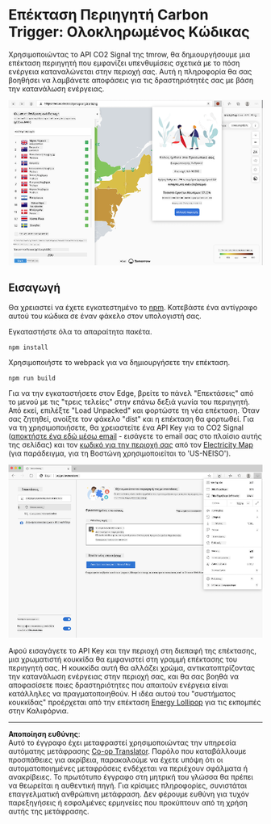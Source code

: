 <!--
CO_OP_TRANSLATOR_METADATA:
{
  "original_hash": "3f5e6821e0febccfc5d05e7c944d9e3d",
  "translation_date": "2025-08-26T22:50:49+00:00",
  "source_file": "5-browser-extension/solution/translation/README.ja.md",
  "language_code": "el"
}
-->
# Επέκταση Περιηγητή Carbon Trigger: Ολοκληρωμένος Κώδικας

Χρησιμοποιώντας το API CO2 Signal της tmrow, θα δημιουργήσουμε μια επέκταση περιηγητή που εμφανίζει υπενθυμίσεις σχετικά με το πόση ενέργεια καταναλώνεται στην περιοχή σας. Αυτή η πληροφορία θα σας βοηθήσει να λαμβάνετε αποφάσεις για τις δραστηριότητές σας με βάση την κατανάλωση ενέργειας.

![extension screenshot](../../../../../translated_images/extension-screenshot.0e7f5bfa110e92e3875e1bc9405edd45a3d2e02963e48900adb91926a62a5807.el.png)

## Εισαγωγή

Θα χρειαστεί να έχετε εγκατεστημένο το [npm](https://npmjs.com). Κατεβάστε ένα αντίγραφο αυτού του κώδικα σε έναν φάκελο στον υπολογιστή σας.

Εγκαταστήστε όλα τα απαραίτητα πακέτα.

```
npm install
```

Χρησιμοποιήστε το webpack για να δημιουργήσετε την επέκταση.

```
npm run build
```

Για να την εγκαταστήσετε στον Edge, βρείτε το πάνελ "Επεκτάσεις" από το μενού με τις "τρεις τελείες" στην επάνω δεξιά γωνία του περιηγητή. Από εκεί, επιλέξτε "Load Unpacked" και φορτώστε τη νέα επέκταση. Όταν σας ζητηθεί, ανοίξτε τον φάκελο "dist" και η επέκταση θα φορτωθεί. Για να τη χρησιμοποιήσετε, θα χρειαστείτε ένα API Key για το CO2 Signal ([αποκτήστε ένα εδώ μέσω email](https://www.co2signal.com/) - εισάγετε το email σας στο πλαίσιο αυτής της σελίδας) και τον [κωδικό για την περιοχή σας](http://api.electricitymap.org/v3/zones) από τον [Electricity Map](https://www.electricitymap.org/map) (για παράδειγμα, για τη Βοστώνη χρησιμοποιείται το 'US-NEISO').

![installing](../../../../../translated_images/install-on-edge.78634f02842c48283726c531998679a6f03a45556b2ee99d8ff231fe41446324.el.png)

Αφού εισαγάγετε το API Key και την περιοχή στη διεπαφή της επέκτασης, μια χρωματιστή κουκκίδα θα εμφανιστεί στη γραμμή επέκτασης του περιηγητή σας. Η κουκκίδα αυτή θα αλλάζει χρώμα, αντικατοπτρίζοντας την κατανάλωση ενέργειας στην περιοχή σας, και θα σας βοηθά να αποφασίσετε ποιες δραστηριότητες που απαιτούν ενέργεια είναι κατάλληλες να πραγματοποιηθούν. Η ιδέα αυτού του "συστήματος κουκκίδας" προέρχεται από την επέκταση [Energy Lollipop](https://energylollipop.com/) για τις εκπομπές στην Καλιφόρνια.

---

**Αποποίηση ευθύνης**:  
Αυτό το έγγραφο έχει μεταφραστεί χρησιμοποιώντας την υπηρεσία αυτόματης μετάφρασης [Co-op Translator](https://github.com/Azure/co-op-translator). Παρόλο που καταβάλλουμε προσπάθειες για ακρίβεια, παρακαλούμε να έχετε υπόψη ότι οι αυτοματοποιημένες μεταφράσεις ενδέχεται να περιέχουν σφάλματα ή ανακρίβειες. Το πρωτότυπο έγγραφο στη μητρική του γλώσσα θα πρέπει να θεωρείται η αυθεντική πηγή. Για κρίσιμες πληροφορίες, συνιστάται επαγγελματική ανθρώπινη μετάφραση. Δεν φέρουμε ευθύνη για τυχόν παρεξηγήσεις ή εσφαλμένες ερμηνείες που προκύπτουν από τη χρήση αυτής της μετάφρασης.